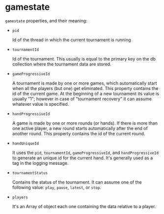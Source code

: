 gamestate
===

`gamestate` properties, and their meaning:

* `pid`

  Id of the thread in which the current tournament is running


* `tournamentId`

  Id of the tournament.
  This usually is equal to the primary key on the db collection where the tournament data are stored.


* `gameProgressiveId`

  A tournament is made by one or more games, which automatically start when  all the players (but one) get eliminated.
  This property contains the id of the current game.
  At the beginning of a new tournament its value is usually "1";
  however in case of "tournament recovery" it can assume whatever value is specified.


* `handProgressiveId`

  A game is made by one or more rounds (or hands).
  If there is more than one active player, a new round starts automatically after the end of another round.
  This property contains the id of the current round.


* `handUniqueId`

  It uses the `pid`, `tournamentId`, `gameProgressiveId`, and `handProgressiveId` to generate an unique id for the current hand.
  It's generally used as a tag in the logging message.


* `tournamentStatus`

  Contains the status of the tournament.
  It can assume one of the following value: `play`, `pause`, `latest`, or `stop`.


* `players`

  It's an Array of object each one containing the data relative to a player.
